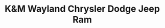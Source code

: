 ---
title: "K&M Wayland Chrysler Dodge Jeep Ram"
url: /wayland/kandm-wayland-chrysler-dodge-jeep-ram/
shop: car
---